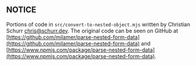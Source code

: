 ## NOTICE

Portions of code in `src/convert-to-nested-object.mjs` written by Christian Schurr <chris@schurr.dev>. 
The original code can be seen on GitHub at [https://github.com/milamer/parse-nested-form-data](https://github.com/milamer/parse-nested-form-data) 
and [https://www.npmjs.com/package/parse-nested-form-data](https://www.npmjs.com/package/parse-nested-form-data).

